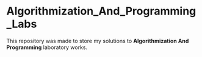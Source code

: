 # Algorithmization_And_Programming_Labs

This repository was made to store my solutions to **Algorithmization And Programming** laboratory works.
